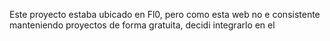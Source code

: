 Este proyecto estaba ubicado en Fl0, pero como esta web no e consistente manteniendo proyectos de forma gratuita, decidi integrarlo en el
